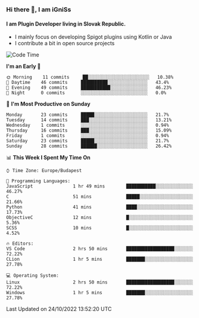 ### Hi there 👋, I am iGniSs

#### I am Plugin Developer living in Slovak Republic.
- I mainly focus on developing Spigot plugins using Kotlin or Java
- I contribute a bit in open source projects

<!--START_SECTION:waka-->
![Code Time](http://img.shields.io/badge/Code%20Time-936%20hrs%2033%20mins-blue)

**I'm an Early 🐤** 

```text
🌞 Morning    11 commits     ██░░░░░░░░░░░░░░░░░░░░░░░   10.38% 
🌆 Daytime    46 commits     ██████████░░░░░░░░░░░░░░░   43.4% 
🌃 Evening    49 commits     ███████████░░░░░░░░░░░░░░   46.23% 
🌙 Night      0 commits      ░░░░░░░░░░░░░░░░░░░░░░░░░   0.0%

```
📅 **I'm Most Productive on Sunday** 

```text
Monday       23 commits     █████░░░░░░░░░░░░░░░░░░░░   21.7% 
Tuesday      14 commits     ███░░░░░░░░░░░░░░░░░░░░░░   13.21% 
Wednesday    1 commits      ░░░░░░░░░░░░░░░░░░░░░░░░░   0.94% 
Thursday     16 commits     ███░░░░░░░░░░░░░░░░░░░░░░   15.09% 
Friday       1 commits      ░░░░░░░░░░░░░░░░░░░░░░░░░   0.94% 
Saturday     23 commits     █████░░░░░░░░░░░░░░░░░░░░   21.7% 
Sunday       28 commits     ██████░░░░░░░░░░░░░░░░░░░   26.42%

```


📊 **This Week I Spent My Time On** 

```text
⌚︎ Time Zone: Europe/Budapest

💬 Programming Languages: 
JavaScript               1 hr 49 mins        ███████████░░░░░░░░░░░░░░   46.27% 
C                        51 mins             █████░░░░░░░░░░░░░░░░░░░░   21.66% 
Python                   41 mins             ████░░░░░░░░░░░░░░░░░░░░░   17.73% 
ObjectiveC               12 mins             █░░░░░░░░░░░░░░░░░░░░░░░░   5.36% 
SCSS                     10 mins             █░░░░░░░░░░░░░░░░░░░░░░░░   4.52%

🔥 Editors: 
VS Code                  2 hrs 50 mins       ██████████████████░░░░░░░   72.22% 
CLion                    1 hr 5 mins         ███████░░░░░░░░░░░░░░░░░░   27.78%

💻 Operating System: 
Linux                    2 hrs 50 mins       ██████████████████░░░░░░░   72.22% 
Windows                  1 hr 5 mins         ███████░░░░░░░░░░░░░░░░░░   27.78%

```


 Last Updated on 24/10/2022 13:52:20 UTC
<!--END_SECTION:waka-->